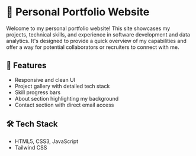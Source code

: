 # 💼 Personal Portfolio Website

Welcome to my personal portfolio website! This site showcases my projects, technical skills, and experience in software development and data analytics. It's designed to provide a quick overview of my capabilities and offer a way for potential collaborators or recruiters to connect with me.

## 🚀 Features
- Responsive and clean UI
- Project gallery with detailed tech stack
- Skill progress bars
- About section highlighting my background
- Contact section with direct email access

## 🛠️ Tech Stack
- HTML5, CSS3, JavaScript
- Tailwind CSS
